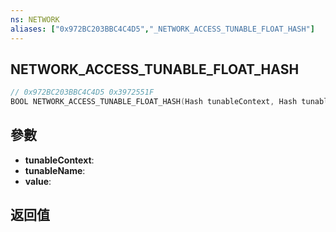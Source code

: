 ```yaml
---
ns: NETWORK
aliases: ["0x972BC203BBC4C4D5","_NETWORK_ACCESS_TUNABLE_FLOAT_HASH"]
---
```

## NETWORK_ACCESS_TUNABLE_FLOAT_HASH

```c
// 0x972BC203BBC4C4D5 0x3972551F
BOOL NETWORK_ACCESS_TUNABLE_FLOAT_HASH(Hash tunableContext, Hash tunableName, float* value);
```


## 參數
* **tunableContext**: 
* **tunableName**: 
* **value**: 

## 返回值
